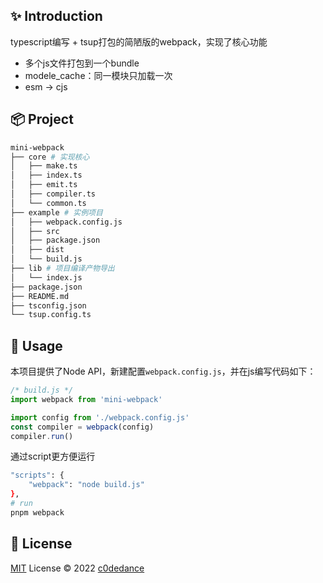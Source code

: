 ## ✨ Introduction

typescript编写 + tsup打包的简陋版的webpack，实现了核心功能

+ 多个js文件打包到一个bundle
+ modele_cache：同一模块只加载一次
+ esm -> cjs

## 📦 Project

```bash
mini-webpack
├── core # 实现核心
│   ├── make.ts
│   ├── index.ts
│   ├── emit.ts
│   ├── compiler.ts
│   └── common.ts
├── example # 实例项目
│   ├── webpack.config.js
│   ├── src
│   ├── package.json
│   ├── dist
│   └── build.js
├── lib # 项目编译产物导出
│   └── index.js
├── package.json
├── README.md
├── tsconfig.json
└── tsup.config.ts
```

## 🦄 Usage

本项目提供了Node API，新建配置`webpack.config.js`，并在js编写代码如下：


~~~js
/* build.js */
import webpack from 'mini-webpack'

import config from './webpack.config.js'
const compiler = webpack(config)
compiler.run()
~~~

通过script更方便运行

~~~bash
"scripts": {
	"webpack": "node build.js"
},
# run
pnpm webpack
~~~



## 📄 License

[MIT](./LICENSE) License © 2022 [c0dedance](https://github.com/c0dedance/)